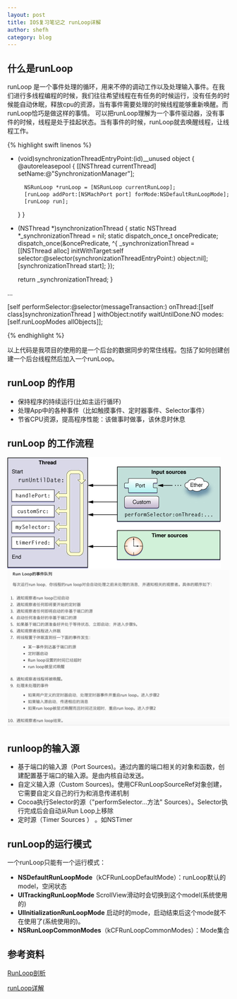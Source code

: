 ```yaml
---
layout: post
title: IOS复习笔记之 runLoop详解
author: shefh
category: blog
---
```



## 什么是runLoop
runLoop 是一个事件处理的循环，用来不停的调动工作以及处理输入事件。在我们进行多线程编程的时候，我们往往希望线程在有任务的时候运行，没有任务的时候能自动休眠，释放cpu的资源，当有事件需要处理的时候线程能够重新唤醒。而runLoop恰巧是做这样的事情。
可以把runLoop理解为一个事件驱动器，没有事件的时候，线程是处于挂起状态。当有事件的时候，runLoop就去唤醒线程，让线程工作。

{% highlight swift linenos %}
+ (void)synchronizationThreadEntryPoint:(id)__unused object {
    @autoreleasepool {
        [[NSThread currentThread] setName:@"SynchronizationManager"];
        
        NSRunLoop *runLoop = [NSRunLoop currentRunLoop];
        [runLoop addPort:[NSMachPort port] forMode:NSDefaultRunLoopMode];
        [runLoop run];
    }
}

+ (NSThread *)synchronizationThread {
    static NSThread *_synchronizationThread = nil;
    static dispatch_once_t oncePredicate;
    dispatch_once(&oncePredicate, ^{
        _synchronizationThread = [[NSThread alloc] initWithTarget:self selector:@selector(synchronizationThreadEntryPoint:) object:nil];
        [synchronizationThread start];
    });
    
    return _synchronizationThread;
}

...

[self performSelector:@selector(messageTransaction:) onThread:[[self class]synchronizationThread ] withObject:notify waitUntilDone:NO modes:[self.runLoopModes allObjects]];

{% endhighlight %}

以上代码是我项目的使用的是一个后台的数据同步的常住线程。包括了如何创建创建一个后台线程然后加入一个runLoop。

## runLoop 的作用

 * 保持程序的持续运行(比如主运行循环)
 * 处理App中的各种事件（比如触摸事件、定时器事件、Selector事件）
 * 节省CPU资源，提高程序性能：该做事时做事，该休息时休息

## runLoop 的工作流程
![runLoop](/images/runLoop.jpg)
![runLoopRun](/images/runLoopRun.jpg)

## runloop的输入源
 * 基于端口的输入源（Port Sources)。通过内置的端口相关的对象和函数，创建配置基于端口的输入源。是由内核自动发送。
 * 自定义输入源（Custom Sources)。使用CFRunLoopSourceRef对象创建，它需要自定义自己的行为和消息传递机制
 * Cocoa执行Selector的源（"performSelector...方法" Sources）。Selector执行完成后会自动从Run Loop上移除
 * 定时源（Timer Sources ） 。如NSTimer

## runLoop的运行模式
 一个runLoop只能有一个运行模式：
 * **NSDefaultRunLoopMode**（kCFRunLoopDefaultMode）：runLoop默认的model，空闲状态
 * **UITrackingRunLoopMode** ScrollView滑动时会切换到这个model(系统使用的)
 * **UIInitializationRunLoopMode** 启动时的mode，启动结束后这个mode就不在使用了(系统使用的)。
 * **NSRunLoopCommonModes**（kCFRunLoopCommonModes）：Mode集合

## 参考资料
[RunLoop剖析](https://zhangxusong888.gitbooks.io/ios-object-c/content/runloop.html)

[runLoop详解](http://blog.wangruofeng007.com/blog/2016/01/12/runloopxiang-jie/)

